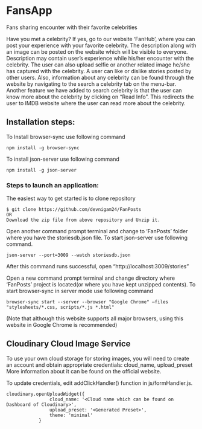 # FansApp
Fans sharing encounter with their favorite celebrities 

Have you met a celebrity? If yes, go to our website ‘FanHub’, where you can post your experience with your favorite celebrity. The description along with an image can be posted on the website which will be visible to everyone. Description may contain user’s experience while his/her encounter with the celebrity. The user can also upload selfie or another related image he/she has captured with the celebrity. A user can like or dislike stories posted by other users. Also, information about any celebrity can be found through the website by navigating to the search a celebrity tab on the menu-bar. Another feature we have added to search celebrity is that the user can know more about the celebrity by clicking on “Read Info”. This redirects the user to IMDB website where the user can read more about the celebrity.

## Installation steps:
To Install browser-sync use following command 
``` 
npm install -g browser-sync
```
To install json-server use following command
 ```
npm install -g json-server
```
### Steps to launch an application:
The easiest way to get started is to clone repository
```
$ git clone https://github.com/devnigam24/FanPosts 
OR
Download the zip file from above repository and Unzip it.
```
Open another command prompt terminal and change to ‘FanPosts’ folder where you have the storiesdb.json file. To start json-server use following command.
```
json-server --port=3009 --watch storiesdb.json
```
After this command runs successful, open “http://localhost:3009/stories”
 
Open a new command prompt terminal and change directory where ‘FanPosts’ project is located(or where you have kept unzipped contents). To start browser-sync in server mode use following command 
```
browser-sync start --server --browser "Google Chrome" –files "stylesheets/*.css, scripts/*.js *.html"
```
(Note that although this website supports all major browsers, using this website in Google Chrome is recommended)
 
## Cloudinary Cloud Image Service 
To use your own cloud storage for storing images, you will need to create an account and obtain appropriate credentials: cloud_name, upload_preset 
More information about it can be found on the official website.

To update credentials, edit addClickHandler() function in js/formHandler.js. 
```
cloudinary.openUploadWidget({
                cloud_name: '<Cloud name which can be found on Dashboard of Cloudinary>',
                upload_preset: '<Generated Preset>',
                theme: 'minimal'
            }
```
